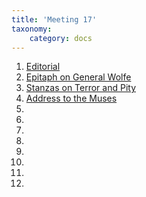 ```yaml
---
title: 'Meeting 17'
taxonomy:
    category: docs
---
```


1. [Editorial](editorial)
2. [Epitaph on General Wolfe](epitaph)
3. [Stanzas on Terror and Pity](stanzas)
4. [Address to the Muses](muses)
5. [ ](song)
6. [ ](taylor)
7. [ ](welsh)
8. [ ](petition)
9. [ ](ambrosine)
10. [ ](enigma)
11. [](lawyer)
12. [](valentine)